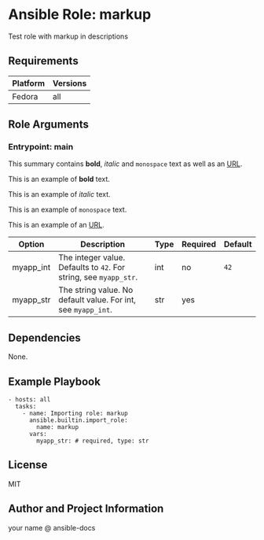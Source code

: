 <!-- BEGIN_ANSIBLE_DOCS -->
# Ansible Role: markup
Test role with markup in descriptions


## Requirements

| Platform | Versions |
| -------- | -------- |
| Fedora | all |

## Role Arguments


### Entrypoint: main

This summary contains **bold**, *italic* and `monospace` text as well as an [URL](https://github.com/telekom-mms/Automated-Ansible-Role-Documentation).

This is an example of **bold** text.

This is an example of *italic* text.

This is an example of `monospace` text.

This is an example of an [URL](https://github.com/telekom-mms/Automated-Ansible-Role-Documentation).

|Option|Description|Type|Required|Default|
|---|---|---|---|---|
| myapp_int | The integer value. Defaults to `42`. For string, see `myapp_str`. | int | no | `42` |
| myapp_str | The string value. No default value. For int, see `myapp_int`. | str | yes |  |



## Dependencies
None.

## Example Playbook

```
- hosts: all
  tasks:
    - name: Importing role: markup
      ansible.builtin.import_role:
        name: markup
      vars:
        myapp_str: # required, type: str
```

## License

MIT

## Author and Project Information
your name @ ansible-docs

<!-- END_ANSIBLE_DOCS -->
